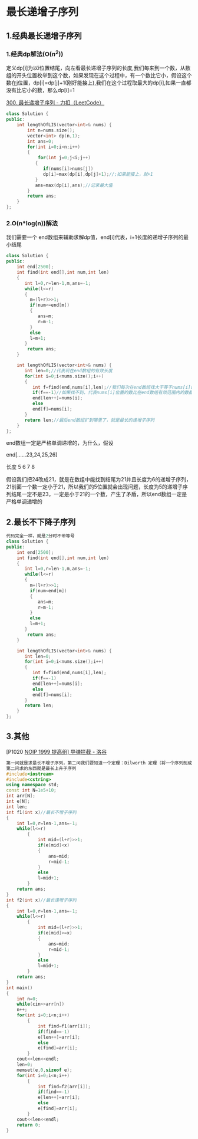 # 最长递增子序列

## 1.经典最长递增子序列

### 1.经典dp解法(O($n^2$))

定义dp[i]为以i位置结尾，向左看最长递增子序列的长度,我们每来到一个数，从数组的开头位置枚举到这个数，如果发现在这个过程中，有一个数比它小，假设这个数在j位置，dp[i]=dp[j]+1(刚好能接上),我们在这个过程取最大的dp[i],如果一直都没有比它小的数，那么dp[i]=1

[300. 最长递增子序列 - 力扣（LeetCode）](https://leetcode.cn/problems/longest-increasing-subsequence/)

```c++
class Solution {
public:
    int lengthOfLIS(vector<int>& nums) {
        int n=nums.size();
        vector<int> dp(n,1);
        int ans=0;
        for(int i=0;i<n;i++)
        {
            for(int j=0;j<i;j++)
           {
              if(nums[i]>nums[j])
              dp[i]=max(dp[i],dp[j]+1);//;如果能接上，就+1
           }
           ans=max(dp[i],ans);//记录最大值
        }
        return ans;
    }
};
```

### 2.O(n*log(n))解法

我们需要一个 end数组来辅助求解dp值，end[i]代表，i+1长度的递增子序列的最小结尾

```c++
class Solution {
public:
    int end[2500];
    int find(int end[],int num,int len)
    {
       int l=0,r=len-1,m,ans=-1;
       while(l<=r)
       {
         m=(l+r)>>1;
         if(num<=end[m])
         {
            ans=m;
            r=m-1;
         }
         else
         l=m+1;
       }
        return ans;
    }

    int lengthOfLIS(vector<int>& nums) {
       int len=0;//代表现在end数组的有效长度
       for(int i=0;i<nums.size();i++)
       {
          int f=find(end,nums[i],len);//我们每次在end数组找大于等于nums[i]的第一个数，如果找的到，那么把这个数改成nums[i]
          if(f==-1)//如果找不到，代表nums[i]位置的数比在end数组有效范围内的数都大，它可以接上之前end数组中最右端的数形成更长的递增子序列，那此时我们要扩充end数组的有效长度，把nums[i]放进去
          end[len++]=nums[i];
          else
          end[f]=nums[i];
       }
       return len;//最后end数组扩到哪里了，就是最长的递增子序列
    }
};
```

end数组一定是严格单调递增的，为什么，假设 

end[......23,24,25,26]

长度       5   6   7   8

假设我们把24改成21，就是在数组中能找到结尾为21并且长度为6的递增子序列，21前面一个数一定小于21，所以我们的5位置就会出现问题，长度为5的递增子序列结尾一定不是23，一定是小于21的一个数，产生了矛盾，所以end数组一定是严格单调递增的

## 2.最长不下降子序列

```c++
代码完全一样，就是2分时不带等号
class Solution {
public:
    int end[2500];
    int find(int end[],int num,int len)
    {
       int l=0,r=len-1,m,ans=-1;
       while(l<=r)
       {
         m=(l+r)>>1;
         if(num<end[m])
         {
            ans=m;
            r=m-1;
         }
         else
         l=m+1;
       }
        return ans;
    }

    int lengthOfLIS(vector<int>& nums) {
       int len=0;
       for(int i=0;i<nums.size();i++)
       {
          int f=find(end,nums[i],len);
          if(f==-1)
          end[len++]=nums[i];
          else
          end[f]=nums[i];
       }
       return len;
    }
};
```

## 3.其他

[P1020 [NOIP 1999 提高组\] 导弹拦截 - 洛谷](https://www.luogu.com.cn/problem/P1020)

```c++
第一问就是求最长不增子序列，第二问我们要知道一个定理：Dilworth 定理（将一个序列剖成若干个单调不升子序列的最小个数等于该序列最长上升子序列长度）
第二问求的东西就是最长上升子序列
#include<iostream>
#include<cstring>
using namespace std;
const int N=1e5+10;
int arr[N];
int e[N];
int len;
int f1(int x)//最长不增子序列
{
    int l=0,r=len-1,ans=-1;
    while(l<=r)
        {
            int mid=(l+r)>>1;
            if(e[mid]<x)
            {
                ans=mid;
                r=mid-1;
            }
            else
            l=mid+1;
        }
    return ans;
}
int f2(int x)//最长递增子序列
{
    int l=0,r=len-1,ans=-1;
    while(l<=r)
        {
            int mid=(l+r)>>1;
            if(e[mid]>=x)
            {
                ans=mid;
                r=mid-1;
            }
            else
            l=mid+1;
        }
    return ans;
}
int main()
{
    int n=0;
    while(cin>>arr[n])
    n++;
    for(int i=0;i<n;i++)
        {
            int find=f1(arr[i]);
            if(find==-1)
            e[len++]=arr[i];
            else
            e[find]=arr[i];
        }
    cout<<len<<endl;
    len=0;
    memset(e,0,sizeof e);
    for(int i=0;i<n;i++)
        {
            int find=f2(arr[i]);
            if(find==-1)
            e[len++]=arr[i];
            else
            e[find]=arr[i];
        }
    cout<<len<<endl;
    return 0;
}
```

